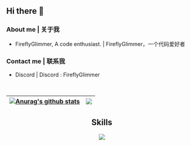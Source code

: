 ## Hi there 👋

### About me | 关于我

- FireflyGlimmer, A code enthusiast. | FireflyGlimmer，一个代码爱好者

### Contact me | 联系我

- Discord | Discord : FireflyGlimmer

<p align="center">
    <img alt="" src=https://img.shields.io/github/stars/FireflyGlimmer?style=for-the-badge&?affiliations=OWNER%2CCOLLABORATOR />
    <img alt="" src=https://komarev.com/ghpvc/?username=FireflyGlimmer&style=for-the-badge />
</p>

| <a href="https://github.com/anuraghazra/github-readme-stats"><img align="center" src="https://github-readme-stats.vercel.app/api?username=anuraghazra&show_icons=true&include_all_commits=true&theme=buefy&hide_border=true" alt="Anurag's github stats" /></a> | <a href="https://github.com/anuraghazra/github-readme-stats"><img align="center" src="https://github-readme-stats.vercel.app/api/top-langs/?username=anuraghazra&layout=compact&theme=buefy&hide_border=true" /></a> |
| ------------- | ------------- |

<h2 align="center">Skills </h2>

<p align="center">
  <a href="https://skillicons.dev">
    <img src="https://skillicons.dev/icons?i=go,py,bash,kotlin,rust,vscode,androidstudio,java"/>
  </a>
</p>
